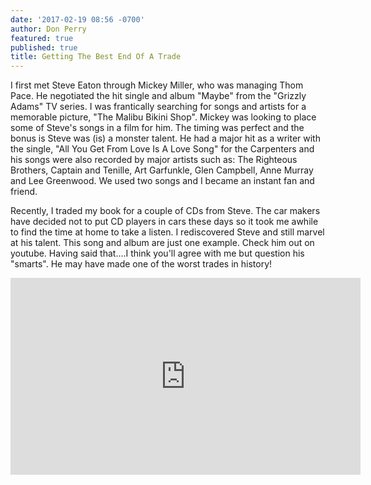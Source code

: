 ```yaml
---
date: '2017-02-19 08:56 -0700'
author: Don Perry
featured: true
published: true
title: Getting The Best End Of A Trade
---
```

I first met Steve Eaton through Mickey Miller, who was managing Thom Pace.  He negotiated the hit single and album "Maybe" from the "Grizzly Adams" TV series.  I was frantically searching for songs and artists for a memorable picture, "The Malibu Bikini Shop".  Mickey was looking to place some of Steve's songs in a film for him.  The timing was perfect and the bonus is Steve was (is) a monster talent.  He had a major hit as a writer with the single, "All You Get From Love Is A Love Song" for the Carpenters and his songs were also recorded by major artists such as: The Righteous Brothers, Captain and Tenille, Art Garfunkle, Glen Campbell, Anne Murray and Lee Greenwood.  We used two songs and I became an instant fan and friend.



Recently, I traded my book for a couple of CDs from Steve.  The car makers have decided not to put CD players in cars these days so it took me awhile to find the time at home to take a listen.  I rediscovered Steve and still marvel at his talent.  This song and album are just one example. Check him out on youtube.  Having said that....I think you'll agree with me but question his "smarts".  He may have made one of the worst trades in history!

<iframe width="560" height="315" src="https://www.youtube.com/embed/GCdM7Jlm6Uk" frameborder="0" allow="accelerometer; autoplay; clipboard-write; encrypted-media; gyroscope; picture-in-picture" allowfullscreen></iframe>
